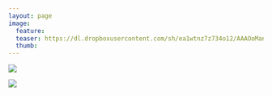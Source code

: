```yaml
---
layout: page
image:
  feature:
  teaser: https://dl.dropboxusercontent.com/sh/ea1wtnz7z734o12/AAAOoManYIYjy5zbWuu6XI3da/mikin-kuvat/3/DS42175-245px.jpg
  thumb:
---
```


[![](https://dl.dropboxusercontent.com/sh/ea1wtnz7z734o12/AAA2FPLBojI7ehzGRWqbNq9ma/mikin-kuvat/3/DS42175-800px.jpg)](https://dl.dropboxusercontent.com/sh/ea1wtnz7z734o12/AADwhsa54CED8BILULztyLbWa/mikin-kuvat/3/DS42175.jpg)

[![](https://dl.dropboxusercontent.com/sh/ea1wtnz7z734o12/AAC1Xacua3G03v6nrFFU2gova/mikin-kuvat/3/DS42172-800px.jpg)](https://dl.dropboxusercontent.com/sh/ea1wtnz7z734o12/AAAjOgu07OtrYB6svBIfwZxBa/mikin-kuvat/3/DS42172.jpg)
